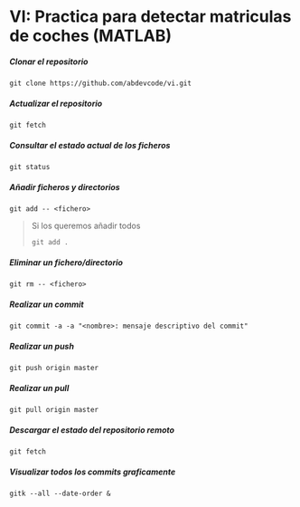 [//]: <> (abdevcode)
# VI: Practica para detectar matriculas de coches (MATLAB)

##### Clonar el repositorio

`git clone https://github.com/abdevcode/vi.git`

##### Actualizar el repositorio
`git fetch`

##### Consultar el estado actual de los ficheros
`git status`

##### Añadir ficheros y directorios
`git add -- <fichero>`
> Si los queremos añadir todos
> 
> `git add .`

##### Eliminar un fichero/directorio
`git rm -- <fichero>`

##### Realizar un commit
`git commit -a -a "<nombre>: mensaje descriptivo del commit"`

##### Realizar un push
`git push origin master`

##### Realizar un pull
`git pull origin master`

##### Descargar el estado del repositorio remoto
`git fetch`

##### Visualizar todos los commits graficamente 
`gitk --all --date-order &`
